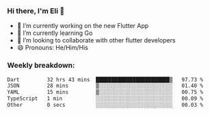 ### Hi there, I'm Eli 👋
- 🔭 I’m currently working on the new Flutter App
- 🌱 I’m currently learning Go
- 🦄 I’m looking to collaborate with other flutter developers
- 😄 Pronouns: He/Him/His

### Weekly breakdown:
<!--START_SECTION:waka-->

```txt
Dart         32 hrs 43 mins  ████████████████████████▒   97.73 %
JSON         28 mins         ▒░░░░░░░░░░░░░░░░░░░░░░░░   01.40 %
YAML         15 mins         ▒░░░░░░░░░░░░░░░░░░░░░░░░   00.75 %
TypeScript   1 min           ░░░░░░░░░░░░░░░░░░░░░░░░░   00.09 %
Other        0 secs          ░░░░░░░░░░░░░░░░░░░░░░░░░   00.03 %
```

<!--END_SECTION:waka-->
